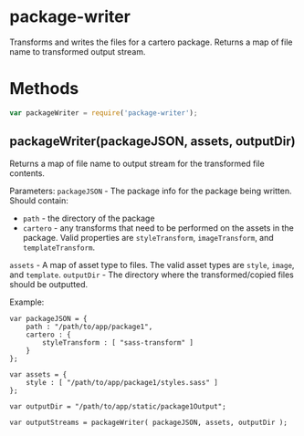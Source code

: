 # package-writer

Transforms and writes the files for a cartero package.  Returns a map of file name to transformed output stream.

# Methods

``` js
var packageWriter = require('package-writer');
```

## packageWriter(packageJSON, assets, outputDir)

Returns a map of file name to output stream for the transformed file contents.

Parameters:
`packageJSON` - The package info for the package being written.  Should contain:
* `path` - the directory of the package
* `cartero` - any transforms that need to be performed on the assets in the package.  Valid properties are `styleTransform`, `imageTransform`, and `templateTransform`.

`assets` - A map of asset type to files.  The valid asset types are `style`, `image`, and `template`.
`outputDir` - The directory where the transformed/copied files should be outputted.

Example:

```
var packageJSON = {
	path : "/path/to/app/package1",
	cartero : {
		styleTransform : [ "sass-transform" ]
	}
};

var assets = {
	style : [ "/path/to/app/package1/styles.sass" ]
};

var outputDir = "/path/to/app/static/package1Output";

var outputStreams = packageWriter( packageJSON, assets, outputDir );

```
